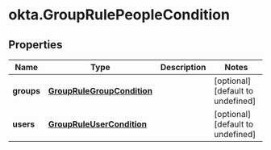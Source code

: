 # okta.GroupRulePeopleCondition

## Properties

Name | Type | Description | Notes
------------ | ------------- | ------------- | -------------
**groups** | [**GroupRuleGroupCondition**](GroupRuleGroupCondition.md) |  | [optional] [default to undefined]
**users** | [**GroupRuleUserCondition**](GroupRuleUserCondition.md) |  | [optional] [default to undefined]

